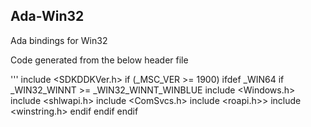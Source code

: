 ## Ada-Win32
Ada bindings for Win32

Code generated from the below header file

'''
include <SDKDDKVer.h>
if (_MSC_VER >= 1900)
  ifdef _WIN64
    if _WIN32_WINNT >= _WIN32_WINNT_WINBLUE
      include <Windows.h>
      include <shlwapi.h>
      include <ComSvcs.h>
      include <roapi.h>>
      include <winstring.h>
    endif
  endif
endif
```
